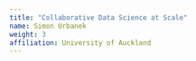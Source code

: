 ```yaml
---
title: "Collaborative Data Science at Scale"
name: Simon Urbanek
weight: 3
affiliation: University of Auckland
---
```

